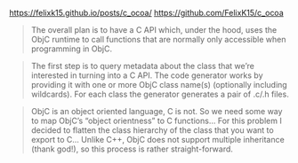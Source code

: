 https://felixk15.github.io/posts/c_ocoa/
https://github.com/FelixK15/c_ocoa

> The overall plan is to have a C API which, under the hood, uses the ObjC runtime to call functions that are normally only accessible when programming in ObjC.

> The first step is to query metadata about the class that we’re interested in turning into a C API. The code generator works by providing it with one or more ObjC class name(s) (optionally including wildcards). For each class the generator generates a pair of .c/.h files.

> ObjC is an object oriented language, C is not. So we need some way to map ObjC’s “object orientness” to C functions... For this problem I decided to flatten the class hierarchy of the class that you want to export to C... Unlike C++, ObjC does not support multiple inheritance (thank god!), so this process is rather straight-forward.

